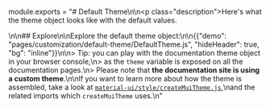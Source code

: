 module.exports = "# Default Theme\n\n<p class=\"description\">Here's what the theme object looks like with the default values.</p>\n\n## Explore\n\nExplore the default theme object:\n\n{{\"demo\": \"pages/customization/default-theme/DefaultTheme.js\", \"hideHeader\": true, \"bg\": \"inline\"}}\n\n> Tip: you can play with the documentation theme object in your browser console,\n> as the `theme` variable is exposed on all the documentation pages.\n> Please note that **the documentation site is using a custom theme**.\n\nIf you want to learn more about how the theme is assembled, take a look at [`material-ui/style/createMuiTheme.js`](https://github.com/Foso/material-ui/blob/master/packages/material-ui/src/styles/createMuiTheme.js),\nand the related imports which `createMuiTheme` uses.\n"